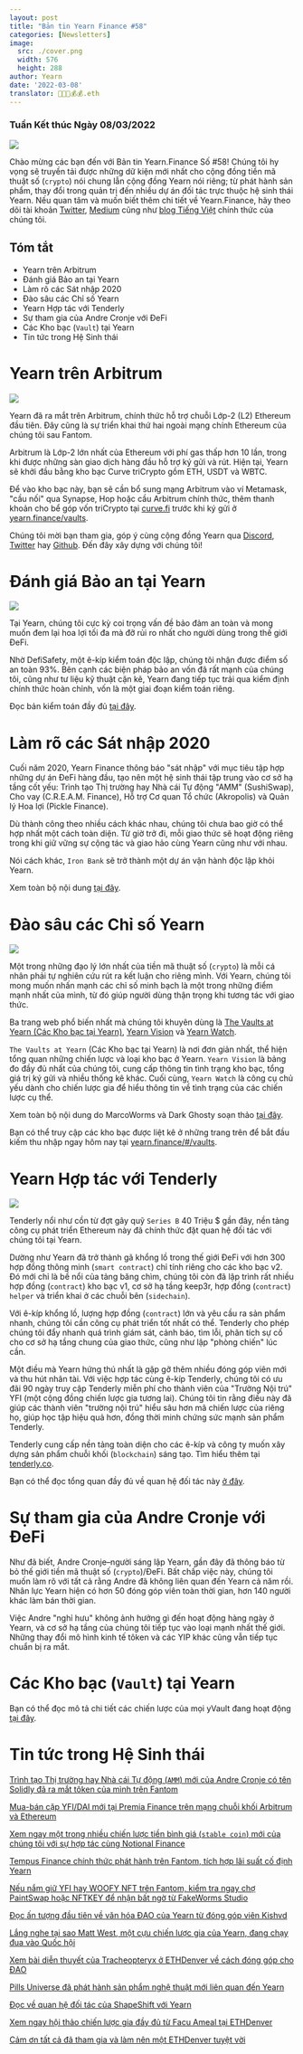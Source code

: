 ```yaml
---
layout: post
title: "Bản tin Yearn Finance #58"
categories: [Newsletters]
image:
  src: ./cover.png
  width: 576
  height: 288
author: Yearn
date: '2022-03-08'
translator: 🤖💵💵💰💰.eth
---
```


### Tuần Kết thúc Ngày 08/03/2022

![](./image1.png?w=1456&h=733)

Chào mừng các bạn đến với Bản tin Yearn.Finance Số #58! Chúng tôi hy vọng sẽ truyền tải được những dữ kiện mới nhất cho cộng đồng tiền mã thuật số (`crypto`) nói chung lẫn cộng đồng Yearn nói riêng; từ phát hành sản phẩm, thay đổi trong quản trị đến nhiều dự án đối tác trực thuộc hệ sinh thái Yearn. Nếu quan tâm và muốn biết thêm chi tiết về Yearn.Finance, hãy theo dõi tài khoản [Twitter](https://twitter.com/iearnfinance), [Medium](https://medium.com/iearn) cũng như [blog Tiếng Việt](https://blog.yearn.finance/vi/) chính thức của chúng tôi.

## Tóm tắt

- Yearn trên Arbitrum
- Đánh giá Bảo an tại Yearn
- Làm rõ các Sát nhập 2020
- Đào sâu các Chỉ số Yearn
- Yearn Hợp tác với Tenderly
- Sự tham gia của Andre Cronje với ĐeFi
- Các Kho bạc (`Vault`) tại Yearn
- Tin tức trong Hệ Sinh thái

# Yearn trên Arbitrum

![](./image2.jpg?w=1000&h=1000)

Yearn đã ra mắt trên Arbitrum, chính thức hỗ trợ chuỗi Lớp-2 (L2) Ethereum đầu tiên. Đây cũng là sự triển khai thứ hai ngoài mạng chính Ethereum của chúng tôi sau Fantom.

Arbitrum là Lớp-2 lớn nhất của Ethereum với phí gas thấp hơn 10 lần, trong khi được những sàn giao dịch hàng đầu hỗ trợ ký gửi và rút. Hiện tại, Yearn sẽ khởi đầu bằng kho bạc Curve triCrypto gồm ETH, USDT và WBTC.

Để vào kho bạc này, bạn sẽ cần bổ sung mạng Arbitrum vào ví Metamask, "cầu nối" qua Synapse, Hop hoặc cầu Arbitrum chính thức, thêm thanh khoản cho bể góp vốn triCrypto tại [curve.fi](https://arbitrum.curve.fi/) trước khi ký gửi ở [yearn.finance/vaults](http://yearn.finance/vaults).

Chúng tôi mời bạn tham gia, góp ý cùng cộng đồng Yearn qua [Discord](https://discord.gg/8rF374XkXy), [Twitter](http://twitter.com/iearnfinance) hay [Github](http://github.com/yearn). Đến đây xây dựng với chúng tôi!

# Đánh giá Bảo an tại Yearn

![](./image3.jpg?w=1000&h=563)

Tại Yearn, chúng tôi cực kỳ coi trọng vấn đề bảo đảm an toàn và mong muốn đem lại hoa lợi tối đa mà đỡ rủi ro nhất cho người dùng trong thế giới ĐeFi.

Nhờ DefiSafety, một ê-kíp kiểm toán độc lập, chúng tôi nhận được điểm số an toàn 93%. Bên cạnh các biện pháp bảo an vốn đã rất mạnh của chúng tôi, cũng như tư liệu kỹ thuật cặn kẽ, Yearn đang tiếp tục trải qua kiểm định chính thức hoàn chỉnh, vốn là một giai đoạn kiểm toán riêng.

Đọc bản kiểm toán đầy đủ [tại đây](https://www.defisafety.com/pqrs/354).

# Làm rõ các Sát nhập 2020

Cuối năm 2020, Yearn Finance thông báo "sát nhập" với mục tiêu tập hợp những dự án ĐeFi hàng đầu, tạo nên một hệ sinh thái tập trung vào cơ sở hạ tầng cốt yếu: Trình tạo Thị trường hay Nhà cái Tự động "AMM" (SushiSwap), Cho vay (C.R.E.A.M. Finance), Hỗ trợ Cơ quan Tổ chức (Akropolis) và Quản lý Hoa lợi (Pickle Finance).

Dù thành công theo nhiều cách khác nhau, chúng tôi chưa bao giờ có thể hợp nhất một cách toàn diện. Từ giờ trở đi, mỗi giao thức sẽ hoạt động riêng trong khi giữ vững sự cộng tác và giao hảo cùng Yearn cũng như với nhau.

Nói cách khác, `Iron Bank` sẽ trở thành một dự án vận hành độc lập khỏi Yearn.

Xem toàn bộ nội dung [tại đây](https://medium.com/iearn/clarifying-2020-mergers-an-independent-iron-bank-a6f8f3f4c25e).

# Đào sâu các Chỉ số Yearn

![](./image4.png?w=1400&h=625)

Một trong những đạo lý lớn nhất của tiền mã thuật số (`crypto`) là mỗi cá nhân phải tự nghiên cứu rút ra kết luận cho riêng mình. Với Yearn, chúng tôi mong muốn nhấn mạnh các chỉ số minh bạch là một trong những điểm mạnh nhất của mình, từ đó giúp người dùng thận trọng khi tương tác với giao thức.

Ba trang web phổ biến nhất mà chúng tôi khuyên dùng là [The Vaults at Yearn (Các Kho bạc tại Yearn)](https://vaults.yearn.finance/), [Yearn Vision](https://yearn.vision/) và [Yearn Watch](https://yearn.watch/).

`The Vaults at Yearn` (Các Kho bạc tại Yearn) là nơi đơn giản nhất, thể hiện tổng quan những chiến lược và loại kho bạc ở Yearn. `Yearn Vision` là bảng đo đầy đủ nhất của chúng tôi, cung cấp thông tin tình trạng kho bạc, tổng giá trị ký gửi và nhiều thống kê khác. Cuối cùng, `Yearn Watch` là công cụ chủ yếu dành cho chiến lược gia để hiểu thông tin về tình trạng của các chiến lược cụ thể.

Xem toàn bộ nội dung do MarcoWorms và Dark Ghosty soạn thảo [tại đây](https://medium.com/iearn/diving-into-yearn-metrics-8c3fb0520927).

Bạn có thể truy cập các kho bạc được liệt kê ở những trang trên để bắt đầu kiếm thu nhập ngay hôm nay tại [yearn.finance/#/vaults](https://yearn.finance/#/vaults).

# Yearn Hợp tác với Tenderly

![](./image5.png?w=1400&h=670)

Tenderly nổi như cồn từ đợt gây quỹ `Series B` 40 Triệu $ gần đây, nền tảng công cụ phát triển Ethereum này đã chính thức đặt quan hệ đối tác với chúng tôi tại Yearn.

Dường như Yearn đã trở thành gã khổng lồ trong thế giới ĐeFi với hơn 300 hợp đồng thông minh (`smart contract`) chỉ tính riêng cho các kho bạc v2. Đó mới chỉ là bề nổi của tảng băng chìm, chúng tôi còn đã lập trình rất nhiều hợp đồng (`contract`) kho bạc v1, cơ sở hạ tầng keep3r, hợp đồng (`contract`) `helper` và triển khai ở các chuỗi bên (`sidechain`).

Với ê-kíp khổng lồ, lượng hợp đồng (`contract`) lớn và yêu cầu ra sản phẩm nhanh, chúng tôi cần công cụ phát triển tốt nhất có thể. Tenderly cho phép chúng tôi đẩy nhanh quá trình giám sát, cảnh báo, tìm lỗi, phân tích sự cố cho cơ sở hạ tầng chung của giao thức, cũng như lập "phòng chiến" lúc cần.

Một điều mà Yearn hứng thú nhất là gặp gỡ thêm nhiều đóng góp viên mới và thu hút nhân tài. Với việc hợp tác cùng ê-kíp Tenderly, chúng tôi có ưu đãi 90 ngày truy cập Tenderly miễn phí cho thành viên của "Trường Nội trú" YFI (một cộng đồng chiến lược gia tương lai). Chúng tôi tin rằng điều này đã giúp các thành viên "trường nội trú" hiểu sâu hơn mã chiến lược của riêng họ, giúp học tập hiệu quả hơn, đồng thời minh chứng sức mạnh sản phẩm Tenderly.

Tenderly cung cấp nền tảng toàn diện cho các ê-kíp và công ty muốn xây dựng sản phẩm chuỗi khối (`blockchain`) sáng tạo. Tìm hiểu thêm tại [tenderly.co](https://tenderly.co/).

Bạn có thể đọc tổng quan đầy đủ về quan hệ đối tác này [ở đây](https://medium.com/iearn/yearn-finance-partners-with-tenderly-to-supercharge-development-debugging-incident-analysis-6489260298a5).

# Sự tham gia của Andre Cronje với ĐeFi

Như đã biết, Andre Cronje–người sáng lập Yearn, gần đây đã thông báo từ bỏ thế giới tiền mã thuật số (`crypto`)/ĐeFi. Bất chấp việc này, chúng tôi muốn làm rõ với tất cả rằng Andre đã không liên quan đến Yearn cả năm rồi. Nhân lực Yearn hiện có hơn 50 đóng góp viên toàn thời gian, hơn 140 người khác làm bán thời gian.

Việc Andre "nghỉ hưu" không ảnh hưởng gì đến hoạt động hàng ngày ở Yearn, và cơ sở hạ tầng của chúng tôi tiếp tục vào loại mạnh nhất thế giới. Những thay đổi mô hình kinh tế tôken và các YIP khác cũng vẫn tiếp tục chuẩn bị ra mắt.

# Các Kho bạc (`Vault`) tại Yearn

Bạn có thể đọc mô tả chi tiết các chiến lược của mọi yVault đang hoạt động [tại đây](https://medium.com/yearn-state-of-the-vaults/the-vaults-at-yearn-9237905ffed3).

# Tin tức trong Hệ Sinh thái

[Trình tạo Thị trường hay Nhà cái Tự động (`AMM`) mới của Andre Cronje có tên Solidly đã ra mắt tôken của mình trên Fantom](https://solidly.exchange/)

[Mua-bán cặp YFI/DAI mới tại Premia Finance trên mạng chuỗi khối Arbitrum và Ethereum](https://twitter.com/PremiaFinance/status/1497313221123837959)

[Xem ngay một trong nhiều chiến lược tiền bình giá (`stable coin`) mới của chúng tôi với sự hợp tác cùng Notional Finance](https://twitter.com/teddywoodward/status/1497229571799801865)

[Tempus Finance chính thức phát hành trên Fantom, tích hợp lãi suất cố định Yearn](https://twitter.com/TempusFinance/status/1495747382285377538)

[Nếu nắm giữ YFI hay WOOFY NFT trên Fantom, kiểm tra ngay chợ PaintSwap hoặc NFTKEY để nhận bất ngờ từ FakeWorms Studio](https://twitter.com/MarcoWorms/status/1497601119220076544)

[Đọc ấn tượng đầu tiên về văn hóa ĐAO của Yearn từ đóng góp viên Kishvd](https://kishvd.medium.com/my-first-impressions-of-being-a-contributor-at-yearn-e154743b9cd5)

[Lắng nghe tại sao Matt West, một cựu chiến lược gia của Yearn, đang chạy đua vào Quốc hội](https://twitter.com/DeFi_Dad/status/1496568281070776321?s=20&t=FA6P4ib_P1NZz_lmoXxvSw)

[Xem bài diễn thuyết của Tracheopteryx ở ETHDenver về cách đóng góp cho ĐAO](https://youtu.be/anDAtWrhDnE)

[Pills Universe đã phát hành sản phẩm nghệ thuật mới liên quan đến Yearn](https://twitter.com/pillsuniverse/status/1494343761022918658)

[Đọc về quan hệ đối tác của ShapeShift với Yearn](https://medium.com/@ShapeShift.com/what-is-yearn-shapeshifts-partnership-with-yearn-finance-a94985af1b09)

[Xem ngay hội thảo chiến lược gia đầy đủ từ Facu Ameal tại ETHDenver](https://www.youtube.com/watch?v=6og7NV7lzUk&feature=youtu.be)

[Cảm ơn tất cả đã tham gia và làm nên một ETHDenver tuyệt vời](https://twitter.com/iearnfinance/status/1496568330546782208?s=20&t=FA6P4ib_P1NZz_lmoXxvSw)
